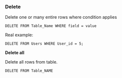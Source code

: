 
### Delete

Delete one or many entire rows where condition applies

``` DELETE FROM Table_Name WHERE field = value ```

Real example:

``` DELETE FROM Users WHERE User_id = 5; ```

**Delete all**

Delete all rows from table.

``` DELETE FROM Table_NAME ```
